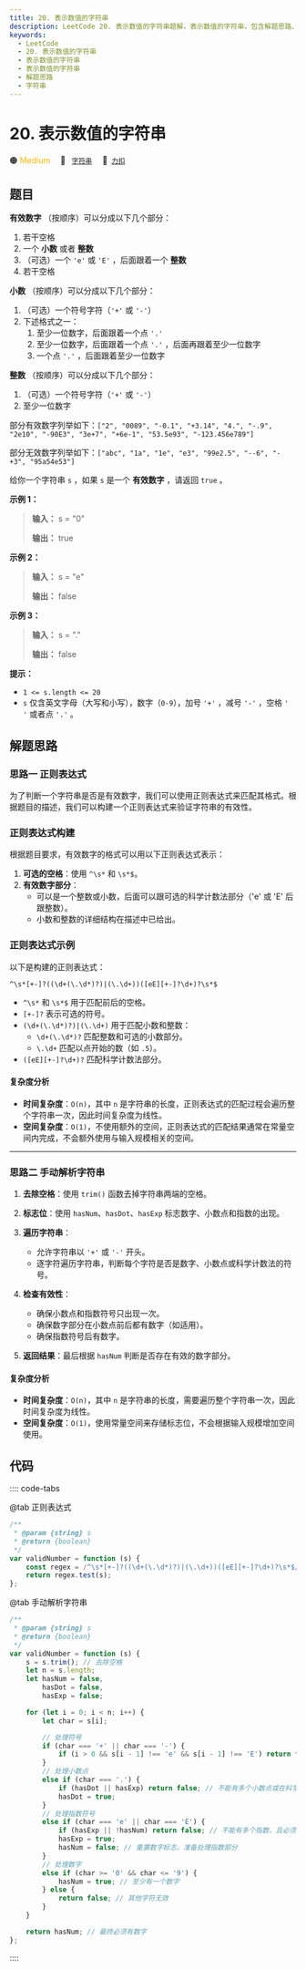 ```yaml
---
title: 20. 表示数值的字符串
description: LeetCode 20. 表示数值的字符串题解，表示数值的字符串，包含解题思路、复杂度分析以及完整的 JavaScript 代码实现。
keywords:
  - LeetCode
  - 20. 表示数值的字符串
  - 表示数值的字符串
  - 表示数值的字符串
  - 解题思路
  - 字符串
---
```


# 20. 表示数值的字符串

🟠 <font color=#ffb800>Medium</font>&emsp; 🔖&ensp; [`字符串`](/tag/string.md)&emsp; 🔗&ensp;[`力扣`](https://leetcode.cn/problems/biao-shi-shu-zhi-de-zi-fu-chuan-lcof)

## 题目

**有效数字** （按顺序）可以分成以下几个部分：

1. 若干空格
2. 一个 **小数** 或者 **整数**
3. （可选）一个 `'e'` 或 `'E'` ，后面跟着一个 **整数**
4. 若干空格

**小数** （按顺序）可以分成以下几个部分：

1. （可选）一个符号字符（`'+'` 或 `'-'`）
2. 下述格式之一：
   1. 至少一位数字，后面跟着一个点 `'.'`
   2. 至少一位数字，后面跟着一个点 `'.'` ，后面再跟着至少一位数字
   3. 一个点 `'.'` ，后面跟着至少一位数字

**整数** （按顺序）可以分成以下几个部分：

1. （可选）一个符号字符（`'+'` 或 `'-'`）
2. 至少一位数字

部分有效数字列举如下：`["2", "0089", "-0.1", "+3.14", "4.", "-.9", "2e10", "-90E3",
"3e+7", "+6e-1", "53.5e93", "-123.456e789"]`

部分无效数字列举如下：`["abc", "1a", "1e", "e3", "99e2.5", "--6", "-+3", "95a54e53"]`

给你一个字符串 `s` ，如果 `s` 是一个 **有效数字** ，请返回 `true` 。

**示例 1：**

> **输入：** s = "0"
>
> **输出：** true

**示例 2：**

> **输入：** s = "e"
>
> **输出：** false

**示例 3：**

> **输入：** s = "."
>
> **输出：** false

**提示：**

- `1 <= s.length <= 20`
- `s` 仅含英文字母（大写和小写），数字（`0-9`），加号 `'+'` ，减号 `'-'` ，空格 `' '` 或者点 `'.'` 。

## 解题思路

### 思路一 正则表达式

为了判断一个字符串是否是有效数字，我们可以使用正则表达式来匹配其格式。根据题目的描述，我们可以构建一个正则表达式来验证字符串的有效性。

### 正则表达式构建

根据题目要求，有效数字的格式可以用以下正则表达式表示：

1. **可选的空格**：使用 `^\s*` 和 `\s*$`。
2. **有效数字部分**：
   - 可以是一个整数或小数，后面可以跟可选的科学计数法部分（'e' 或 'E' 后跟整数）。
   - 小数和整数的详细结构在描述中已给出。

### 正则表达式示例

以下是构建的正则表达式：

`^\s*[+-]?((\d+(\.\d*)?)|(\.\d+))([eE][+-]?\d+)?\s*$`

- `^\s*` 和 `\s*$` 用于匹配前后的空格。
- `[+-]?` 表示可选的符号。
- `(\d+(\.\d*)?)|(\.\d+)` 用于匹配小数和整数：
  - `\d+(\.\d*)?` 匹配整数和可选的小数部分。
  - `\.\d+` 匹配以点开始的数（如 `.5`）。
- `([eE][+-]?\d+)?` 匹配科学计数法部分。

#### 复杂度分析

- **时间复杂度**：`O(n)`，其中 `n` 是字符串的长度，正则表达式的匹配过程会遍历整个字符串一次，因此时间复杂度为线性。
- **空间复杂度**：`O(1)`，不使用额外的空间，正则表达式的匹配结果通常在常量空间内完成，不会额外使用与输入规模相关的空间。

---

### 思路二 手动解析字符串

1. **去除空格**：使用 `trim()` 函数去掉字符串两端的空格。
2. **标志位**：使用 `hasNum`、`hasDot`、`hasExp` 标志数字、小数点和指数的出现。
3. **遍历字符串**：
   - 允许字符串以 `'+'` 或 `'-'` 开头。
   - 逐字符遍历字符串，判断每个字符是否是数字、小数点或科学计数法的符号。
4. **检查有效性**：

   - 确保小数点和指数符号只出现一次。
   - 确保数字部分在小数点前后都有数字（如适用）。
   - 确保指数符号后有数字。

5. **返回结果**：最后根据 `hasNum` 判断是否存在有效的数字部分。

#### 复杂度分析

- **时间复杂度**：`O(n)`，其中 `n` 是字符串的长度，需要遍历整个字符串一次，因此时间复杂度为线性。
- **空间复杂度**：`O(1)`，使用常量空间来存储标志位，不会根据输入规模增加空间使用。

## 代码

:::: code-tabs

@tab 正则表达式

```javascript
/**
 * @param {string} s
 * @return {boolean}
 */
var validNumber = function (s) {
	const regex = /^\s*[+-]?((\d+(\.\d*)?)|(\.\d+))([eE][+-]?\d+)?\s*$/;
	return regex.test(s);
};
```

@tab 手动解析字符串

```javascript
/**
 * @param {string} s
 * @return {boolean}
 */
var validNumber = function (s) {
	s = s.trim(); // 去除空格
	let n = s.length;
	let hasNum = false,
		hasDot = false,
		hasExp = false;

	for (let i = 0; i < n; i++) {
		let char = s[i];

		// 处理符号
		if (char === '+' || char === '-') {
			if (i > 0 && s[i - 1] !== 'e' && s[i - 1] !== 'E') return false;
		}
		// 处理小数点
		else if (char === '.') {
			if (hasDot || hasExp) return false; // 不能有多个小数点或在科学计数法后
			hasDot = true;
		}
		// 处理指数符号
		else if (char === 'e' || char === 'E') {
			if (hasExp || !hasNum) return false; // 不能有多个指数，且必须有数字在前
			hasExp = true;
			hasNum = false; // 重置数字标志，准备处理指数部分
		}
		// 处理数字
		else if (char >= '0' && char <= '9') {
			hasNum = true; // 至少有一个数字
		} else {
			return false; // 其他字符无效
		}
	}

	return hasNum; // 最终必须有数字
};
```

::::
